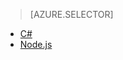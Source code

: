 > [AZURE.SELECTOR]
- [C#](/documentation/articles/iot-hub-device-management-device-query/)
- [Node.js](/documentation/articles/iot-hub-device-management-device-query-node/)
